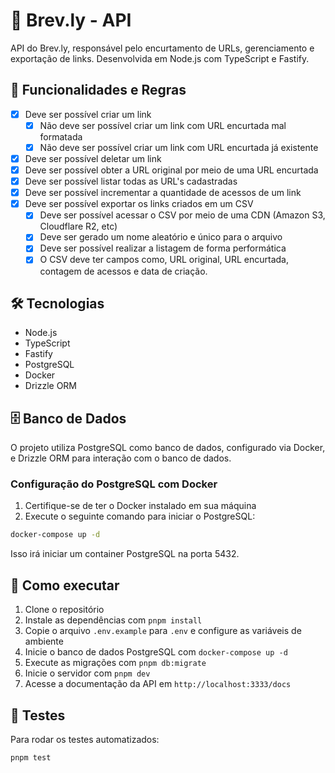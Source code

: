 # 🔗 Brev.ly - API

API do Brev.ly, responsável pelo encurtamento de URLs, gerenciamento e exportação de links. Desenvolvida em Node.js com TypeScript e Fastify.

## 🚀 Funcionalidades e Regras

- [x]  Deve ser possível criar um link
    - [x]  Não deve ser possível criar um link com URL encurtada mal formatada
    - [x]  Não deve ser possível criar um link com URL encurtada já existente
- [x]  Deve ser possível deletar um link
- [x]  Deve ser possível obter a URL original por meio de uma URL encurtada
- [x]  Deve ser possível listar todas as URL's cadastradas
- [x]  Deve ser possível incrementar a quantidade de acessos de um link
- [x]  Deve ser possível exportar os links criados em um CSV
    - [x]  Deve ser possível acessar o CSV por meio de uma CDN (Amazon S3, Cloudflare R2, etc)
    - [x]  Deve ser gerado um nome aleatório e único para o arquivo
    - [x]  Deve ser possível realizar a listagem de forma performática
    - [x]  O CSV deve ter campos como, URL original, URL encurtada, contagem de acessos e data de criação.

## 🛠️ Tecnologias

- Node.js
- TypeScript
- Fastify
- PostgreSQL
- Docker
- Drizzle ORM

## 🗄️ Banco de Dados

O projeto utiliza PostgreSQL como banco de dados, configurado via Docker, e Drizzle ORM para interação com o banco de dados.

### Configuração do PostgreSQL com Docker

1. Certifique-se de ter o Docker instalado em sua máquina
2. Execute o seguinte comando para iniciar o PostgreSQL:

```bash
docker-compose up -d
```

Isso irá iniciar um container PostgreSQL na porta 5432.

## 🚀 Como executar

1. Clone o repositório
2. Instale as dependências com `pnpm install`
3. Copie o arquivo `.env.example` para `.env` e configure as variáveis de ambiente
4. Inicie o banco de dados PostgreSQL com `docker-compose up -d`
5. Execute as migrações com `pnpm db:migrate`
6. Inicie o servidor com `pnpm dev`
7. Acesse a documentação da API em `http://localhost:3333/docs`

## 🧪 Testes

Para rodar os testes automatizados:

```bash
pnpm test
```